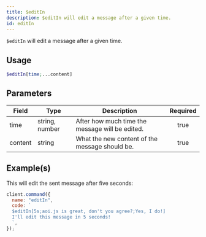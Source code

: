 ```yaml
---
title: $editIn
description: $editIn will edit a message after a given time.
id: editIn
---
```


`$editIn` will edit a message after a given time.

## Usage

```php
$editIn[time;...content]
```

## Parameters

| Field   | Type           | Description                                     | Required |
| ------- | -------------- | ----------------------------------------------- | :------: |
| time    | string, number | After how much time the message will be edited. |   true   |
| content | string         | What the new content of the message should be.  |   true   |

## Example(s)

This will edit the sent message after five seconds:

```javascript
client.command({
  name: "editIn",
  code: `
  $editIn[5s;aoi.js is great, don't you agree?;Yes, I do!]
  I'll edit this message in 5 seconds!
  `,
});
```
